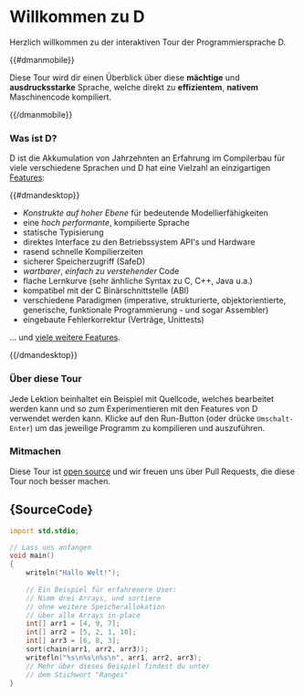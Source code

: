 # Willkommen zu D

Herzlich willkommen zu der interaktiven Tour der Programmiersprache D.

{{#dmanmobile}}

Diese Tour wird dir einen Überblick über diese __mächtige__ und __ausdrucksstarke__
Sprache, welche direkt zu __effizientem__, __nativem__ Maschinencode kompiliert.

{{/dmanmobile}}

### Was ist D?

D ist die Akkumulation von Jahrzehnten an Erfahrung im Compilerbau
für viele verschiedene Sprachen und D hat eine Vielzahl an einzigartigen
[Features](http://dlang.org/overview.html):

{{#dmandesktop}}

- _Konstrukte auf hoher Ebene_ für bedeutende Modellierfähigkeiten
- eine _hoch performante_, kompilierte Sprache
- statische Typisierung
- direktes Interface zu den Betriebssystem API's und Hardware
- rasend schnelle Kompilierzeiten
- sicherer Speicherzugriff (SafeD)
- _wartbarer_, _einfach zu verstehender_ Code
- flache Lernkurve (sehr änhliche Syntax zu C, C++, Java u.a.)
- kompatibel mit der C Binärschnittstelle (ABI)
- verschiedene Paradigmen (imperative, strukturierte, objektorientierte, generische, funktionale Programmierung - und sogar Assembler)
- eingebaute Fehlerkorrektur (Verträge, Unittests)

... und [viele weitere Features](http://dlang.org/overview.html).

{{/dmandesktop}}

### Über diese Tour

Jede Lektion beinhaltet ein Beispiel mit Quellcode, welches bearbeitet werden kann
und so zum Experimentieren mit den Features von D verwendet werden kann.
Klicke auf den Run-Button (oder drücke `Umschalt-Enter`) um das jeweilige Programm zu kompilieren
und auszuführen.

### Mitmachen

Diese Tour ist [open source](https://github.com/dlang-tour)
und wir freuen uns über Pull Requests, die diese Tour noch besser machen.

## {SourceCode}

```d
import std.stdio;

// Lass uns anfangen
void main()
{
    writeln("Hallo Welt!");
    
    // Ein Beispiel für erfahrenere User:
    // Nimm drei Arrays, und sortiere  
    // ohne weitere Speicherallokation
    // über alle Arrays in-place
    int[] arr1 = [4, 9, 7];
    int[] arr2 = [5, 2, 1, 10];
    int[] arr3 = [6, 8, 3];
    sort(chain(arr1, arr2, arr3));
    writefln("%s\n%s\n%s\n", arr1, arr2, arr3);
    // Mehr über dieses Beispiel findest du unter 
    // dem Stichwort "Ranges"
}
```
